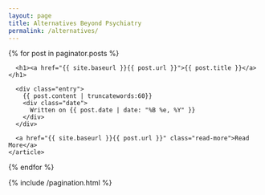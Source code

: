 ```yaml
---
layout: page
title: Alternatives Beyond Psychiatry
permalink: /alternatives/
---
```


<div class="posts">
  {% for post in paginator.posts %}
    <article class="post">    
      
      <h1><a href="{{ site.baseurl }}{{ post.url }}">{{ post.title }}</a></h1>

      <div class="entry">
        {{ post.content | truncatewords:60}}
        <div class="date">
          Written on {{ post.date | date: "%B %e, %Y" }}
        </div>
      </div>
      
      <a href="{{ site.baseurl }}{{ post.url }}" class="read-more">Read More</a>
    </article>
  {% endfor %}
</div>


{% include /pagination.html %}
